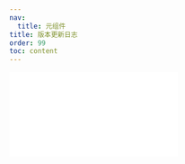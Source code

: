 ```yaml
---
nav:
  title: 元组件
title: 版本更新日志
order: 99
toc: content
---
```


<embed src="../../CHANGELOG.md" ></embed>
